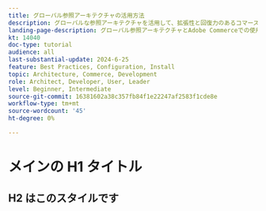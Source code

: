 ```yaml
---
title: グローバル参照アーキテクチャの活用方法
description: グローバルな参照アーキテクチャを活用して、拡張性と回復力のあるコマースエクスペリエンスを確立する方法を説明します
landing-page-description: グローバル参照アーキテクチャとAdobe Commerceでの使用方法について
kt: 14040
doc-type: tutorial
audience: all
last-substantial-update: 2024-6-25
feature: Best Practices, Configuration, Install
topic: Architecture, Commerce, Development
role: Architect, Developer, User, Leader
level: Beginner, Intermediate
source-git-commit: 16381602a38c357fb84f1e22247af2583f1cde8e
workflow-type: tm+mt
source-wordcount: '45'
ht-degree: 0%

---
```



# メインの H1 タイトル

## H2 はこのスタイルです

